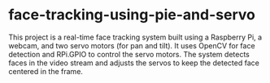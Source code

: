 # face-tracking-using-pie-and-servo
This project is a real-time face tracking system built using a Raspberry Pi, a webcam, and two servo motors (for pan and tilt). It uses OpenCV for face detection and RPi.GPIO to control the servo motors. The system detects faces in the video stream and adjusts the servos to keep the detected face centered in the frame.
